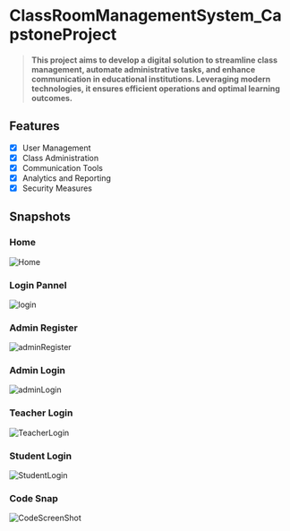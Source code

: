 # ClassRoomManagementSystem_CapstoneProject

> #### This project aims to develop a digital solution to streamline class management, automate administrative tasks, and enhance communication in educational institutions. Leveraging modern technologies, it ensures efficient operations and optimal learning outcomes.

## Features

- [x] User Management
- [x] Class Administration
- [x] Communication Tools
- [x] Analytics and Reporting
- [x] Security Measures

## Snapshots

### Home

![Home](./images/home.png)

### Login Pannel

![login](./images/login.png)

### Admin Register

![adminRegister](./images/adminRegister.png)

### Admin Login

![adminLogin](./images/adminLogin.png)

### Teacher Login

![TeacherLogin](./images/TeacherLogin.png)

### Student Login

![StudentLogin](./images/StudentLogin.png)

### Code Snap

![CodeScreenShot](./images/CodeScreenShot.png)
